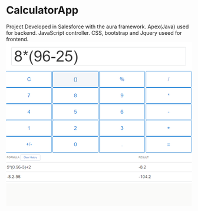 # CalculatorApp
Project Developed in Salesforce with the aura framework. Apex(Java) used for backend. JavaScript controller. CSS, bootstrap and Jquery useed for frontend.
![](images/calcApp.PNG?raw=true)
